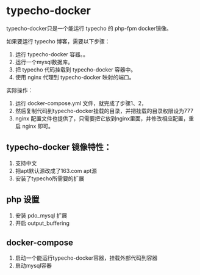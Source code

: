# typecho-docker

typecho-docker只是一个能运行 typecho 的 php-fpm docker镜像。

如果要运行 typecho 博客，需要以下步骤：

1. 运行 typecho-docker 容器。。
2. 运行一个mysql数据库。
3. 把 typecho 代码挂载到 typecho-docker 容器中。
3. 使用 nginx 代理到 typecho-docker 映射的端口。

实际操作：

1. 运行 docker-compose.yml 文件，就完成了步骤1、2，
2. 然后复制代码到typecho-docker挂载的目录，并把挂载的目录权限设为777
3. nginx 配置文件也提供了，只需要把它放到nginx里面，并修改相应配置，重启 nginx 即可。

## typecho-docker 镜像特性：

1. 支持中文
2. 把apt默认源改成了163.com apt源
3. 安装了typecho所需要的扩展

## php 设置

1. 安装 pdo_mysql 扩展
2. 开启 output_buffering

## docker-compose

1. 启动一个能运行typecho-docker容器，挂载外部代码到容器
2. 启动mysql容器

